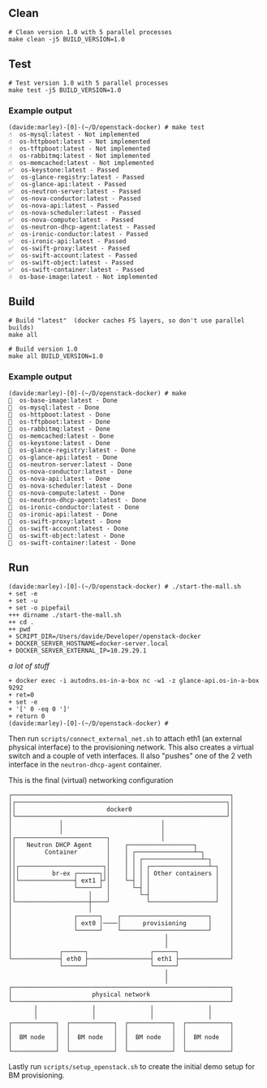 ## Clean

    # Clean version 1.0 with 5 parallel processes
    make clean -j5 BUILD_VERSION=1.0

## Test

    # Test version 1.0 with 5 parallel processes
    make test -j5 BUILD_VERSION=1.0

### Example output

    (davide:marley)-[0]-(~/D/openstack-docker) # make test 
    ☝️  os-mysql:latest - Not implemented
    ☝️  os-httpboot:latest - Not implemented
    ☝️  os-tftpboot:latest - Not implemented
    ☝️  os-rabbitmq:latest - Not implemented
    ☝️  os-memcached:latest - Not implemented
    ✅  os-keystone:latest - Passed
    ✅  os-glance-registry:latest - Passed
    ✅  os-glance-api:latest - Passed
    ✅  os-neutron-server:latest - Passed
    ✅  os-nova-conductor:latest - Passed
    ✅  os-nova-api:latest - Passed
    ✅  os-nova-scheduler:latest - Passed
    ✅  os-nova-compute:latest - Passed
    ✅  os-neutron-dhcp-agent:latest - Passed
    ✅  os-ironic-conductor:latest - Passed
    ✅  os-ironic-api:latest - Passed
    ✅  os-swift-proxy:latest - Passed
    ✅  os-swift-account:latest - Passed
    ✅  os-swift-object:latest - Passed
    ✅  os-swift-container:latest - Passed
    ☝️  os-base-image:latest - Not implemented

## Build

    # Build "latest"  (docker caches FS layers, so don't use parallel builds)
    make all

    # Build version 1.0
    make all BUILD_VERSION=1.0

### Example output

    (davide:marley)-[0]-(~/D/openstack-docker) # make
    🔨  os-base-image:latest - Done
    🔨  os-mysql:latest - Done
    🔨  os-httpboot:latest - Done
    🔨  os-tftpboot:latest - Done
    🔨  os-rabbitmq:latest - Done
    🔨  os-memcached:latest - Done
    🔨  os-keystone:latest - Done
    🔨  os-glance-registry:latest - Done
    🔨  os-glance-api:latest - Done
    🔨  os-neutron-server:latest - Done
    🔨  os-nova-conductor:latest - Done
    🔨  os-nova-api:latest - Done
    🔨  os-nova-scheduler:latest - Done
    🔨  os-nova-compute:latest - Done
    🔨  os-neutron-dhcp-agent:latest - Done
    🔨  os-ironic-conductor:latest - Done
    🔨  os-ironic-api:latest - Done
    🔨  os-swift-proxy:latest - Done
    🔨  os-swift-account:latest - Done
    🔨  os-swift-object:latest - Done
    🔨  os-swift-container:latest - Done

## Run

    (davide:marley)-[0]-(~/D/openstack-docker) # ./start-the-mall.sh 
    + set -e
    + set -u
    + set -o pipefail
    +++ dirname ./start-the-mall.sh
    ++ cd .
    ++ pwd
    + SCRIPT_DIR=/Users/davide/Developer/openstack-docker
    + DOCKER_SERVER_HOSTNAME=docker-server.local
    + DOCKER_SERVER_EXTERNAL_IP=10.29.29.1

_a lot of stuff_

    + docker exec -i autodns.os-in-a-box nc -w1 -z glance-api.os-in-a-box 9292
    + ret=0
    + set -e
    + '[' 0 -eq 0 ']'
    + return 0
    (davide:marley)-[0]-(~/D/openstack-docker) # 


Then run `scripts/connect_external_net.sh` to attach eth1 (an external physical interface) to the provisioning network.
This also creates a virtual switch and a couple of veth interfaces. Il also "pushes" one of the 2 veth interface in the `neutron-dhcp-agent` container.

This is the final (virtual) networking configuration

    ┌────────────────────────────────────────────────────────────┐
    │┌──────────────────────────────────────────────────────────┐│
    ││                         docker0                          ││
    │└──────────────────────────────────────────────────────────┘│
    │             │                           │                  │
    │             │                           │                  │
    │┌─────────────────────────┐              │                  │
    ││   Neutron DHCP Agent    │    ┌──────────────────┐         │
    ││        Container        │    │ ┌────────────────┴─┐       │
    ││                         │    │ │ ┌────────────────┴─┐     │
    ││┌───────────────────────┐│    │ │ │ ┌────────────────┴─┐   │
    │││         br-ex ┌──────┐││    │ │ │ │ Other containers │   │
    ││└───────────────┤ ext1 ├┘│    └─┤ │ │                  │   │
    ││                └──────┘ │      └─┤ │                  │   │
    ││                    │    │        └─┤                  │   │
    │└────────────────────┼────┘          └──────────────────┘   │
    │                     │                                      │
    │                 ┌──────┐    ┌────────────────────────┐     │
    │                 │ ext0 │────│      provisioning      │     │
    │                 └──────┘    └────────────────────────┘     │
    │                                          │                 │
    │                                          │                 │
    │             ┌──────┐                 ┌──────┐              │
    └─────────────┤ eth0 ├─────────────────┤ eth1 ├──────────────┘
                  └──────┘                 └──────┘               
                                               │                  
                                               │                  
    ┌────────────────────────────────────────────────────────────┐
    │                      physical network                      │
    └────────────────────────────────────────────────────────────┘
           │               │               │               │      
           │               │               │               │      
    ┌────────────┐  ┌────────────┐  ┌────────────┐  ┌────────────┐
    │            │  │            │  │            │  │            │
    │  BM node   │  │  BM node   │  │  BM node   │  │  BM node   │
    │            │  │            │  │            │  │            │
    └────────────┘  └────────────┘  └────────────┘  └────────────┘

Lastly run `scripts/setup_openstack.sh` to create the initial demo setup for BM provisioning.
